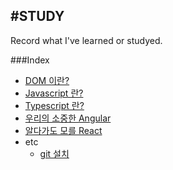 #STUDY
-------
Record what I've learned or studyed.

###Index

- [DOM 이란?](dom/index.md)
- [Javascript 란?](Javascript/index.md)
- [Typescript 란?](Typescript/index.md)
- [우리의 소중한 Angular](Angular/index.md)
- [알다가도 모를 React](React/index.md)
- etc
    - [git 설치](etc/git.md)

